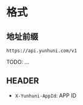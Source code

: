 # 格式

## 地址前缀
```
https://api.yunhuni.com/v1
```

TODO: ...

## HEADER

* `X-Yunhuni-AppId`: APP ID
